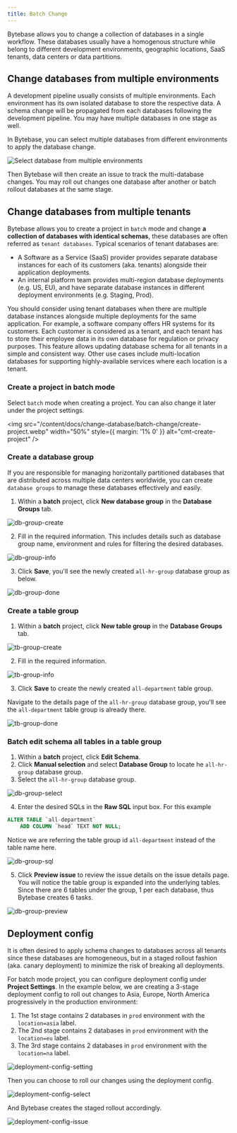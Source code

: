 ```yaml
---
title: Batch Change
---
```


<TutorialBlock url="/docs/tutorials/batch-change-with-database-group" title="Batch Change with Database Group" />

Bytebase allows you to change a collection of databases in a single workflow. These databases usually have a homogenous structure while belong to different development environments, geographic locations, SaaS tenants, data centers or data partitions.

## Change databases from multiple environments

A development pipeline usually consists of multiple environments.
Each environment has its own isolated database to store the respective data. A schema change will be propagated from each databases following the development pipeline. You may have multiple databases in one stage as well.

In Bytebase, you can select multiple databases from different environments to apply the database change.

![Select database from multiple environments](/content/docs/change-database/batch-change/multi-environment-database-select.webp)

Then Bytebase will then create an issue to track the multi-database changes. You may roll out changes one database after another or batch rollout databases at the same stage.

## Change databases from multiple tenants

<PricingPlanBlock feature_name='BATCH_CHANGE' />

Bytebase allows you to create a project in `batch` mode and change **a collection of databases with identical schemas**, these databases are often referred as `tenant databases`. Typical scenarios of tenant databases are:

- A Software as a Service (SaaS) provider provides separate database instances for each of its customers (aka. tenants) alongside their application deployments.
- An internal platform team provides multi-region database deployments (e.g. US, EU), and have separate database instances in different deployment environments (e.g. Staging, Prod).

You should consider using tenant databases when there are multiple database instances alongside multiple deployments for the same application. For example, a software company offers HR systems for its customers. Each customer is considered as a tenant, and each tenant has to store their employee data in its own database for regulation or privacy purposes. This feature allows updating database schema for all tenants in a simple and consistent way. Other use cases include multi-location databases for supporting highly-available services where each location is a tenant.

### Create a project in batch mode

Select `batch` mode when creating a project. You can also change it later under the project settings.

<img src="/content/docs/change-database/batch-change/create-project.webp" width="50%" style={{ margin: '1% 0' }} alt="cmt-create-project" />

### Create a database group

If you are responsible for managing horizontally partitioned databases that are distributed across multiple data centers worldwide, you can create `database groups` to manage these databases effectively and easily.

1. Within a **batch** project, click **New database group** in the **Database Groups** tab.

![db-group-create](/content/docs/change-database/batch-change/db-group-create.webp)

2. Fill in the required information. This includes details such as database group name, environment and rules for filtering the desired databases.

![db-group-info](/content/docs/change-database/batch-change/db-group-info.webp)

3. Click **Save**, you'll see the newly created `all-hr-group` database group as below.

![db-group-done](/content/docs/change-database/batch-change/db-group-done.webp)

### Create a table group

1. Within a **batch** project, click **New table group** in the **Database Groups** tab.

![tb-group-create](/content/docs/change-database/batch-change/tb-group-create.webp)

2. Fill in the required information.

![tb-group-info](/content/docs/change-database/batch-change/tb-group-info.webp)

3. Click **Save** to create the newly created `all-department` table group.

Navigate to the details page of the `all-hr-group` database group, you'll see the `all-department` table group is already there.

![tb-group-done](/content/docs/change-database/batch-change/tb-group-done.webp)

### Batch edit schema all tables in a table group

1. Within a **batch** project, click **Edit Schema**.
2. Click **Manual selection** and select **Database Group** to locate he `all-hr-group` database group.
3. Select the `all-hr-group` database group.

![db-group-select](/content/docs/change-database/batch-change/db-group-select.webp)

4. Enter the desired SQLs in the **Raw SQL** input box. For this example

```sql
ALTER TABLE `all-department`
    ADD COLUMN `head` TEXT NOT NULL;
```

Notice we are referring the table group id `all-department` instead of the table name here.

![db-group-sql](/content/docs/change-database/batch-change/db-group-sql.webp)

5. Click **Preview issue** to review the issue details on the issue details page. You will notice the table group is expanded into the underlying tables. Since there are 6 tables under the group, 1 per each database, thus Bytebase creates 6 tasks.

![db-group-preview](/content/docs/change-database/batch-change/db-group-preview.webp)

## Deployment config

<PricingPlanBlock feature_name='BATCH_CHANGE' />

It is often desired to apply schema changes to databases across all tenants since these databases are homogeneous, but in a staged rollout fashion (aka. canary deployment) to minimize the risk of breaking all deployments.

For batch mode project, you can configure deployment config under **Project Settings**. In the example below, we are creating
a 3-stage deployment config to roll out changes to Asia, Europe, North America progressively in the production environment:

1. The 1st stage contains 2 databases in `prod` environment with the `location=asia` label.
2. The 2nd stage contains 2 databases in `prod` environment with the `location=eu` label.
3. The 3rd stage contains 2 databases in `prod` environment with the `location=na` label.

![deployment-config-setting](/content/docs/change-database/batch-change/deployment-config-setting.webp)

Then you can choose to roll our changes using the deployment config.

![deployment-config-select](/content/docs/change-database/batch-change/deployment-config-select.webp)

And Bytebase creates the staged rollout accordingly.

![deployment-config-issue](/content/docs/change-database/batch-change/deployment-config-issue.webp)
